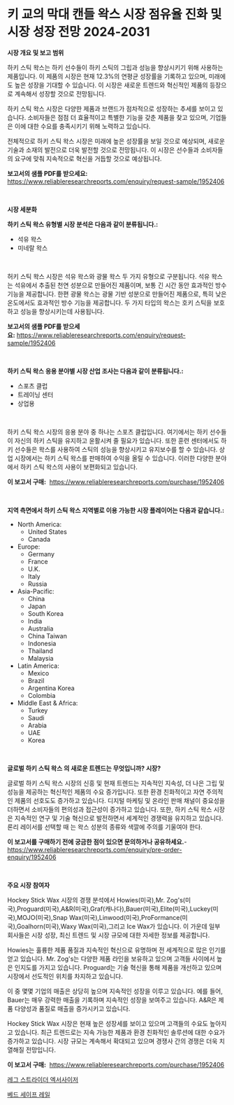 <p><h1>키 교의 막대 캔들 왁스 시장 점유율 진화 및 시장 성장 전망 2024-2031</h1></p><p><strong>시장 개요 및 보고 범위</strong></p>
<p><p>하키 스틱 왁스는 하키 선수들이 하키 스틱의 그립과 성능을 향상시키기 위해 사용하는 제품입니다. 이 제품의 시장은 현재 12.3%의 연평균 성장률을 기록하고 있으며, 미래에도 높은 성장을 기대할 수 있습니다. 이 시장은 새로운 트렌드와 혁신적인 제품의 등장으로 계속해서 성장할 것으로 전망됩니다.</p><p>하키 스틱 왁스 시장은 다양한 제품과 브랜드가 점차적으로 성장하는 추세를 보이고 있습니다. 소비자들은 점점 더 효율적이고 특별한 기능을 갖춘 제품을 찾고 있으며, 기업들은 이에 대한 수요를 충족시키기 위해 노력하고 있습니다.</p><p>전체적으로 하키 스틱 왁스 시장은 미래에 높은 성장률을 보일 것으로 예상되며, 새로운 기술과 소재의 발전으로 더욱 발전할 것으로 전망됩니다. 이 시장은 선수들과 소비자들의 요구에 맞춰 지속적으로 혁신을 거듭할 것으로 예상됩니다.</p></p>
<p><strong>보고서의 샘플 PDF를 받으세요:</strong> <a href="https://www.reliableresearchreports.com/enquiry/request-sample/1952406">https://www.reliableresearchreports.com/enquiry/request-sample/1952406</a></p>
<p>&nbsp;</p>
<p><strong>시장 세분화</strong></p>
<p><strong>하키 스틱 왁스 유형별 시장 분석은 다음과 같이 분류됩니다.:</strong></p>
<p><ul><li>석유 왁스</li><li>미네랄 왁스</li></ul></p>
<p>&nbsp;</p>
<p><p>허키 스틱 왁스 시장은 석유 왁스와 광물 왁스 두 가지 유형으로 구분됩니다. 석유 왁스는 석유에서 추출된 천연 성분으로 만들어진 제품이며, 보통 긴 시간 동안 효과적인 방수 기능을 제공합니다. 한편 광물 왁스는 광물 기반 성분으로 만들어진 제품으로, 특히 낮은 온도에서도 효과적인 방수 기능을 제공합니다. 두 가지 타입의 왁스는 호키 스틱을 보호하고 성능을 향상시키는데 사용됩니다.</p></p>
<p><strong>보고서의 샘플 PDF를 받으세요:</strong>&nbsp;<a href="https://www.reliableresearchreports.com/enquiry/request-sample/1952406">https://www.reliableresearchreports.com/enquiry/request-sample/1952406</a></p>
<p>&nbsp;</p>
<p><strong> 하키 스틱 왁스 응용 분야별 시장 산업 조사는 다음과 같이 분류됩니다.:</strong></p>
<p><ul><li>스포츠 클럽</li><li>트레이닝 센터</li><li>상업용</li></ul></p>
<p>&nbsp;</p>
<p><p>하키 스틱 왁스 시장의 응용 분야 중 하나는 스포츠 클럽입니다. 여기에서는 하키 선수들이 자신의 하키 스틱을 유지하고 윤활시켜 줄 필요가 있습니다. 또한 훈련 센터에서도 하키 선수들은 왁스를 사용하여 스틱의 성능을 향상시키고 유지보수를 할 수 있습니다. 상업 시장에서는 하키 스틱 왁스를 판매하여 수익을 올릴 수 있습니다. 이러한 다양한 분야에서 하키 스틱 왁스의 사용이 보편화되고 있습니다.</p></p>
<p><strong>이 보고서 구매:</strong>&nbsp; <a href="https://www.reliableresearchreports.com/purchase/1952406">https://www.reliableresearchreports.com/purchase/1952406</a></p>
<p>&nbsp;</p>
<p><strong>지역 측면에서 하키 스틱 왁스 지역별로 이용 가능한 시장 플레이어는 다음과 같습니다.:</strong></p>
<p><ul>
    <li>
        North America:
        <ul>
            <li>United States</li>
            <li>Canada</li>
        </ul>
    </li>
    <li>
        Europe:
        <ul>
            <li>Germany</li>
            <li>France</li>
            <li>U.K.</li>
            <li>Italy</li>
            <li>Russia</li>
        </ul>
    </li>
    <li>
        Asia-Pacific:
        <ul>
            <li>China</li>
            <li>Japan</li>
            <li>South Korea</li>
            <li>India</li>
            <li>Australia</li>
            <li>China Taiwan</li>
            <li>Indonesia</li>
            <li>Thailand</li>
            <li>Malaysia</li>
        </ul>
    </li>
    <li>
        Latin America:
        <ul>
            <li>Mexico</li>
            <li>Brazil</li>
            <li>Argentina Korea</li>
            <li>Colombia</li>
        </ul>
    </li>
    <li>
        Middle East & Africa:
        <ul>
            <li>Turkey</li>
            <li>Saudi</li>
            <li>Arabia</li>
            <li>UAE</li>
            <li>Korea</li>
        </ul>
    </li>
    </ul></p>
<p>&nbsp;</p>
<p><strong>글로벌 하키 스틱 왁스 의 새로운 트렌드는 무엇입니까? 시장?</strong></p>
<p><p>글로벌 하키 스틱 왁스 시장의 신흥 및 현재 트렌드는 지속적인 지속성, 더 나은 그립 및 성능을 제공하는 혁신적인 제품의 수요 증가입니다. 또한 환경 친화적이고 자연 주의적인 제품의 선호도도 증가하고 있습니다. 디지털 마케팅 및 온라인 판매 채널이 중요성을 더하면서 소비자들의 편의성과 접근성이 증가하고 있습니다. 또한, 하키 스틱 왁스 시장은 지속적인 연구 및 기술 혁신으로 발전하면서 세계적인 경쟁력을 유지하고 있습니다.론리 레이서를 선택할 때 는 왁스 성분의 종류와 색깔에 주의를 기울여야 한다.</p></p>
<p><strong>이 보고서를 구매하기 전에 궁금한 점이 있으면 문의하거나 공유하세요.</strong>- <a href="https://www.reliableresearchreports.com/enquiry/pre-order-enquiry/1952406">https://www.reliableresearchreports.com/enquiry/pre-order-enquiry/1952406</a></p>
<p>&nbsp;</p>
<p><strong>주요 시장 참여자</strong></p>
<p><p>Hockey Stick Wax 시장의 경쟁 분석에서 Howies(미국),Mr. Zog's(미국),Proguard(미국),A&R(미국),Graf(캐나다),Bauer(미국),Elite(미국),Luckey(미국),MOJO(미국),Snap Wax(미국),Linwood(미국),ProFormance(미국),Goalhorn(미국),Waxy Wax(미국),그리고 Ice Wax가 있습니다. 이 가운데 일부 회사들은 시장 성장, 최신 트렌드 및 시장 규모에 대한 자세한 정보를 제공합니다.</p><p>Howies는 훌륭한 제품 품질과 지속적인 혁신으로 유명하며 전 세계적으로 많은 인기를 얻고 있습니다. Mr. Zog's는 다양한 제품 라인을 보유하고 있으며 고객들 사이에서 높은 인지도를 가지고 있습니다. Proguard는 기술 혁신을 통해 제품을 개선하고 있으며 시장에서 선도적인 위치를 차지하고 있습니다.</p><p>이 중 몇몇 기업의 매출은 상당히 높으며 지속적인 성장을 이루고 있습니다. 예를 들어, Bauer는 매우 강력한 매출을 기록하며 지속적인 성장을 보여주고 있습니다. A&R은 제품 다양성과 품질로 매출을 증가시키고 있습니다.</p><p>Hockey Stick Wax 시장은 현재 높은 성장세를 보이고 있으며 고객들의 수요도 높아지고 있습니다. 최근 트렌드로는 지속 가능한 제품과 환경 친화적인 솔루션에 대한 수요가 증가하고 있습니다. 시장 규모는 계속해서 확대되고 있으며 경쟁사 간의 경쟁은 더욱 치열해질 전망입니다.</p></p>
<p><strong>이 보고서 구매:</strong>&nbsp;&nbsp;<a href="https://www.reliableresearchreports.com/purchase/1952406">https://www.reliableresearchreports.com/purchase/1952406</a></p>
<p><p><a href="https://github.com/fernandotryO5lson96765/Market-Research-Report-List-1/blob/main/749423311206.md">레그 스트라이더 엑서사이저</a></p><p><a href="https://github.com/CliftonFisher9067/Market-Research-Report-List-1/blob/main/220960611205.md">베드 세이프 레일</a></p></p>
